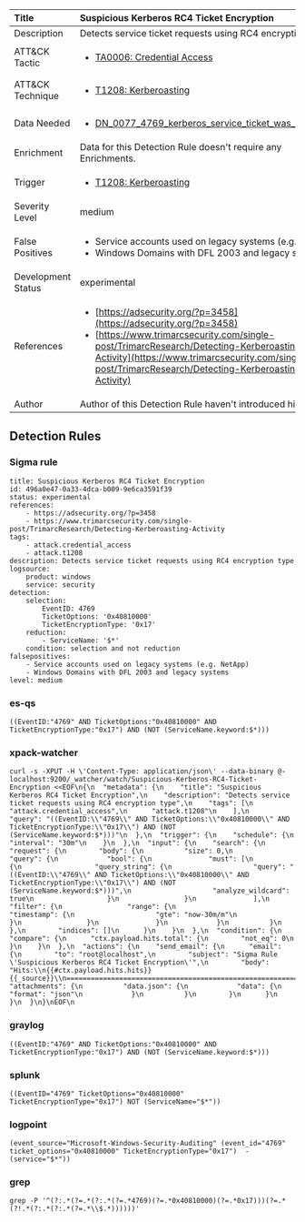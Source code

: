 | Title                | Suspicious Kerberos RC4 Ticket Encryption                                                                                                                                                 |
|:---------------------|:------------------------------------------------------------------------------------------------------------------------------------------------------------|
| Description          | Detects service ticket requests using RC4 encryption type                                                                                                                                           |
| ATT&amp;CK Tactic    |  <ul><li>[TA0006: Credential Access](https://attack.mitre.org/tactics/TA0006)</li></ul>  |
| ATT&amp;CK Technique | <ul><li>[T1208: Kerberoasting](https://attack.mitre.org/techniques/T1208)</li></ul>  |
| Data Needed          | <ul><li>[DN_0077_4769_kerberos_service_ticket_was_requested](../Data_Needed/DN_0077_4769_kerberos_service_ticket_was_requested.md)</li></ul>  |
| Enrichment           |  Data for this Detection Rule doesn't require any Enrichments.  |
| Trigger              | <ul><li>[T1208: Kerberoasting](../Triggers/T1208.md)</li></ul>  |
| Severity Level       | medium |
| False Positives      | <ul><li>Service accounts used on legacy systems (e.g. NetApp)</li><li>Windows Domains with DFL 2003 and legacy systems</li></ul>  |
| Development Status   | experimental |
| References           | <ul><li>[https://adsecurity.org/?p=3458](https://adsecurity.org/?p=3458)</li><li>[https://www.trimarcsecurity.com/single-post/TrimarcResearch/Detecting-Kerberoasting-Activity](https://www.trimarcsecurity.com/single-post/TrimarcResearch/Detecting-Kerberoasting-Activity)</li></ul>  |
| Author               |  Author of this Detection Rule haven't introduced himself  |


## Detection Rules

### Sigma rule

```
title: Suspicious Kerberos RC4 Ticket Encryption
id: 496a0e47-0a33-4dca-b009-9e6ca3591f39
status: experimental
references:
    - https://adsecurity.org/?p=3458
    - https://www.trimarcsecurity.com/single-post/TrimarcResearch/Detecting-Kerberoasting-Activity
tags:
    - attack.credential_access
    - attack.t1208
description: Detects service ticket requests using RC4 encryption type
logsource:
    product: windows
    service: security
detection:
    selection:
        EventID: 4769
        TicketOptions: '0x40810000'
        TicketEncryptionType: '0x17'
    reduction:
        - ServiceName: '$*'
    condition: selection and not reduction
falsepositives:
    - Service accounts used on legacy systems (e.g. NetApp)
    - Windows Domains with DFL 2003 and legacy systems
level: medium

```





### es-qs
    
```
((EventID:"4769" AND TicketOptions:"0x40810000" AND TicketEncryptionType:"0x17") AND (NOT (ServiceName.keyword:$*)))
```


### xpack-watcher
    
```
curl -s -XPUT -H \'Content-Type: application/json\' --data-binary @- localhost:9200/_watcher/watch/Suspicious-Kerberos-RC4-Ticket-Encryption <<EOF\n{\n  "metadata": {\n    "title": "Suspicious Kerberos RC4 Ticket Encryption",\n    "description": "Detects service ticket requests using RC4 encryption type",\n    "tags": [\n      "attack.credential_access",\n      "attack.t1208"\n    ],\n    "query": "((EventID:\\"4769\\" AND TicketOptions:\\"0x40810000\\" AND TicketEncryptionType:\\"0x17\\") AND (NOT (ServiceName.keyword:$*)))"\n  },\n  "trigger": {\n    "schedule": {\n      "interval": "30m"\n    }\n  },\n  "input": {\n    "search": {\n      "request": {\n        "body": {\n          "size": 0,\n          "query": {\n            "bool": {\n              "must": [\n                {\n                  "query_string": {\n                    "query": "((EventID:\\"4769\\" AND TicketOptions:\\"0x40810000\\" AND TicketEncryptionType:\\"0x17\\") AND (NOT (ServiceName.keyword:$*)))",\n                    "analyze_wildcard": true\n                  }\n                }\n              ],\n              "filter": {\n                "range": {\n                  "timestamp": {\n                    "gte": "now-30m/m"\n                  }\n                }\n              }\n            }\n          }\n        },\n        "indices": []\n      }\n    }\n  },\n  "condition": {\n    "compare": {\n      "ctx.payload.hits.total": {\n        "not_eq": 0\n      }\n    }\n  },\n  "actions": {\n    "send_email": {\n      "email": {\n        "to": "root@localhost",\n        "subject": "Sigma Rule \'Suspicious Kerberos RC4 Ticket Encryption\'",\n        "body": "Hits:\\n{{#ctx.payload.hits.hits}}{{_source}}\\n================================================================================\\n{{/ctx.payload.hits.hits}}",\n        "attachments": {\n          "data.json": {\n            "data": {\n              "format": "json"\n            }\n          }\n        }\n      }\n    }\n  }\n}\nEOF\n
```


### graylog
    
```
((EventID:"4769" AND TicketOptions:"0x40810000" AND TicketEncryptionType:"0x17") AND (NOT (ServiceName.keyword:$*)))
```


### splunk
    
```
((EventID="4769" TicketOptions="0x40810000" TicketEncryptionType="0x17") NOT (ServiceName="$*"))
```


### logpoint
    
```
(event_source="Microsoft-Windows-Security-Auditing" (event_id="4769" ticket_options="0x40810000" TicketEncryptionType="0x17")  -(service="$*"))
```


### grep
    
```
grep -P '^(?:.*(?=.*(?:.*(?=.*4769)(?=.*0x40810000)(?=.*0x17)))(?=.*(?!.*(?:.*(?:.*(?=.*\\$.*))))))'
```




